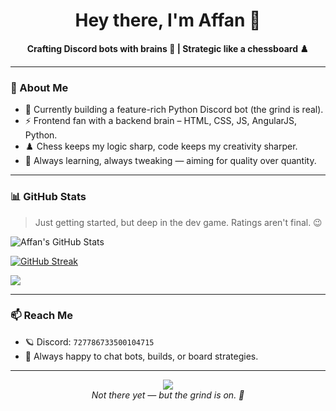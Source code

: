 <h1 align="center">Hey there, I'm Affan 👋</h1>

<p align="center">
  <b>Crafting Discord bots with brains 🧠 | Strategic like a chessboard ♟️</b>
</p>

---

### 🚀 About Me

- 🔧 Currently building a feature-rich Python Discord bot (the grind is real).
- ⚡ Frontend fan with a backend brain – HTML, CSS, JS, AngularJS, Python.
- ♟️ Chess keeps my logic sharp, code keeps my creativity sharper.
- 🧠 Always learning, always tweaking — aiming for quality over quantity.

---

### 📊 GitHub Stats

> Just getting started, but deep in the dev game. Ratings aren't final. 😉

![Affan's GitHub Stats](https://github-readme-stats.vercel.app/api?username=Itz-Affan&show_icons=true&theme=tokyonight)

[![GitHub Streak](https://github-readme-streak-stats.herokuapp.com/?user=Itz-Affan&theme=tokyonight)](https://git.io/streak-stats)

<img src="https://github-readme-stats.vercel.app/api/top-langs/?username=Itz-Affan&layout=compact&theme=tokyonight" />


---

### 📫 Reach Me

- 🪐 Discord: `727786733500104715`
- 🧰 Always happy to chat bots, builds, or board strategies.

---

<p align="center">
  <img src="https://img.shields.io/badge/GitHub%20Rating-C--%20🔧-orange?style=flat-square" />
  <br />
  <i>Not there yet — but the grind is on. 🔁</i>
</p>
